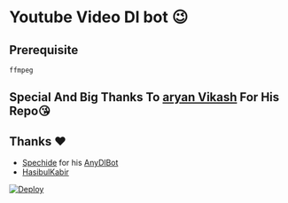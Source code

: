 # Youtube Video Dl bot 😉
## Prerequisite
    ffmpeg

## Special And Big Thanks To [aryan Vikash](t.me/AryanVIkash) For His Repo😘  
## Thanks ❤️
* [Spechide](https://telegram.dog/SpEcHIDe) for his [AnyDlBot](https://github.com/SpEcHiDe/AnyDLBot)
* [HasibulKabir](https://telegram.dog/HasibulKabir)

[![Deploy](https://www.herokucdn.com/deploy/button.svg)](https://heroku.com/deploy?template=https://github.com/Vivektp/Youtube-Downloader-Bot)
